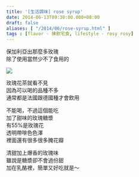 ```yaml
---
title: '[生活調味] rose syrup'
date: 2014-06-13T09:30:00.000+08:00
draft: false
aliases: [ "/2014/06/rose-syrup.html" ]
tags : [flavor - 揀飲宅食, lifestyle - rosy rosy]
---
```


保加利亞出那麼多玫瑰  
除了使用當然少不了食用的  

[![](https://2.bp.blogspot.com/-SkRKb2cBNvw/XEMfpQ-q5vI/AAAAAAAAFsY/XLtDRf7NrQYrsl-qhAEdLBIGlc_kjLdNQCLcBGAs/s640/14371879524_e5c06548a2_z.jpg)](https://2.bp.blogspot.com/-SkRKb2cBNvw/XEMfpQ-q5vI/AAAAAAAAFsY/XLtDRf7NrQYrsl-qhAEdLBIGlc_kjLdNQCLcBGAs/s1600/14371879524_e5c06548a2_z.jpg)

玫瑰花茶就看不見  
因為可以喝的品種不多  
通常都是法國跟德國種才會飲用  
  
不能喝，不過這個能吃  
加了甜味的玫瑰糖漿  
有55%是玫瑰花  
透明帶啡色色澤  
裡面還有很多很多腌花瓣  
  
清甜加上爆香的玫瑰味  
雖說是糖漿卻不會過份甜  
加在乳酪裡，簡單又好吃就是～